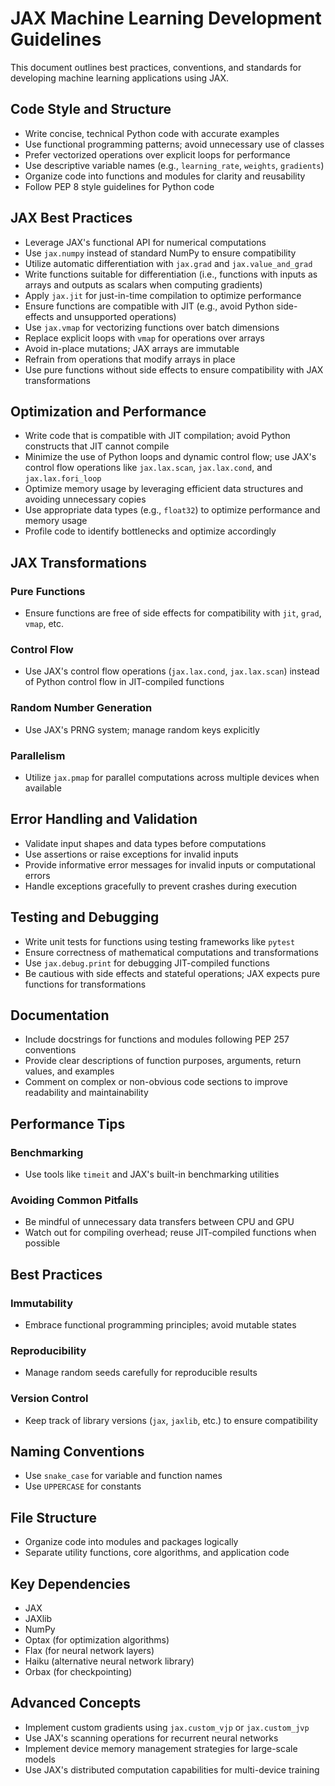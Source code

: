# JAX Machine Learning Development Guidelines

This document outlines best practices, conventions, and standards for developing machine learning applications using JAX.

## Code Style and Structure

- Write concise, technical Python code with accurate examples
- Use functional programming patterns; avoid unnecessary use of classes
- Prefer vectorized operations over explicit loops for performance
- Use descriptive variable names (e.g., `learning_rate`, `weights`, `gradients`)
- Organize code into functions and modules for clarity and reusability
- Follow PEP 8 style guidelines for Python code

## JAX Best Practices

- Leverage JAX's functional API for numerical computations
- Use `jax.numpy` instead of standard NumPy to ensure compatibility
- Utilize automatic differentiation with `jax.grad` and `jax.value_and_grad`
- Write functions suitable for differentiation (i.e., functions with inputs as arrays and outputs as scalars when computing gradients)
- Apply `jax.jit` for just-in-time compilation to optimize performance
- Ensure functions are compatible with JIT (e.g., avoid Python side-effects and unsupported operations)
- Use `jax.vmap` for vectorizing functions over batch dimensions
- Replace explicit loops with `vmap` for operations over arrays
- Avoid in-place mutations; JAX arrays are immutable
- Refrain from operations that modify arrays in place
- Use pure functions without side effects to ensure compatibility with JAX transformations

## Optimization and Performance

- Write code that is compatible with JIT compilation; avoid Python constructs that JIT cannot compile
- Minimize the use of Python loops and dynamic control flow; use JAX's control flow operations like `jax.lax.scan`, `jax.lax.cond`, and `jax.lax.fori_loop`
- Optimize memory usage by leveraging efficient data structures and avoiding unnecessary copies
- Use appropriate data types (e.g., `float32`) to optimize performance and memory usage
- Profile code to identify bottlenecks and optimize accordingly

## JAX Transformations

### Pure Functions
- Ensure functions are free of side effects for compatibility with `jit`, `grad`, `vmap`, etc.

### Control Flow
- Use JAX's control flow operations (`jax.lax.cond`, `jax.lax.scan`) instead of Python control flow in JIT-compiled functions

### Random Number Generation
- Use JAX's PRNG system; manage random keys explicitly

### Parallelism
- Utilize `jax.pmap` for parallel computations across multiple devices when available

## Error Handling and Validation

- Validate input shapes and data types before computations
- Use assertions or raise exceptions for invalid inputs
- Provide informative error messages for invalid inputs or computational errors
- Handle exceptions gracefully to prevent crashes during execution

## Testing and Debugging

- Write unit tests for functions using testing frameworks like `pytest`
- Ensure correctness of mathematical computations and transformations
- Use `jax.debug.print` for debugging JIT-compiled functions
- Be cautious with side effects and stateful operations; JAX expects pure functions for transformations

## Documentation

- Include docstrings for functions and modules following PEP 257 conventions
- Provide clear descriptions of function purposes, arguments, return values, and examples
- Comment on complex or non-obvious code sections to improve readability and maintainability

## Performance Tips

### Benchmarking
- Use tools like `timeit` and JAX's built-in benchmarking utilities

### Avoiding Common Pitfalls
- Be mindful of unnecessary data transfers between CPU and GPU
- Watch out for compiling overhead; reuse JIT-compiled functions when possible

## Best Practices

### Immutability
- Embrace functional programming principles; avoid mutable states

### Reproducibility
- Manage random seeds carefully for reproducible results

### Version Control
- Keep track of library versions (`jax`, `jaxlib`, etc.) to ensure compatibility

## Naming Conventions

- Use `snake_case` for variable and function names
- Use `UPPERCASE` for constants

## File Structure

- Organize code into modules and packages logically
- Separate utility functions, core algorithms, and application code

## Key Dependencies

- JAX
- JAXlib
- NumPy
- Optax (for optimization algorithms)
- Flax (for neural network layers)
- Haiku (alternative neural network library)
- Orbax (for checkpointing)

## Advanced Concepts

- Implement custom gradients using `jax.custom_vjp` or `jax.custom_jvp`
- Use JAX's scanning operations for recurrent neural networks
- Implement device memory management strategies for large-scale models
- Use JAX's distributed computation capabilities for multi-device training 